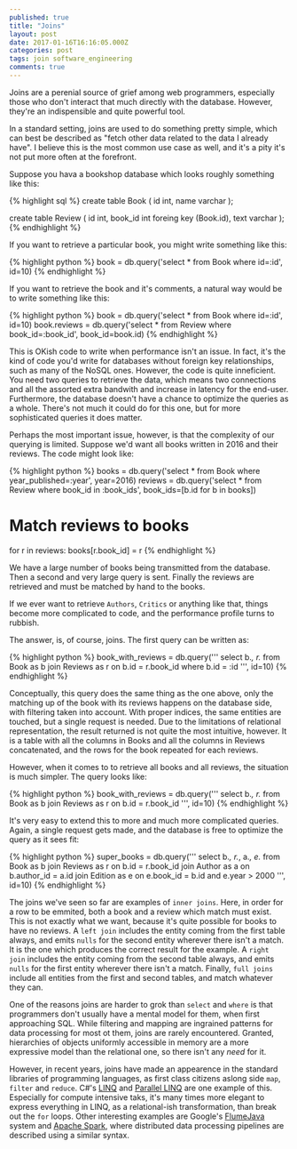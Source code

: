 ```yaml
---
published: true
title: "Joins"
layout: post
date: 2017-01-16T16:16:05.000Z
categories: post
tags: join software_engineering
comments: true
---
```

Joins are a perenial source of grief among web programmers, especially those who don't interact that much directly with the database. However, they're an indispensible and quite powerful tool.

In a standard setting, joins are used to do something pretty simple, which can best be described as "fetch other data related to the data I already have". I believe this is the most common use case as well, and it's a pity it's not put more often at the forefront.

Suppose you hava a bookshop database which looks roughly something like this:

{% highlight sql %}
create table Book (
  id int,
  name varchar
);

create table Review (
  id int,
  book_id int foreing key (Book.id),
  text varchar
);
{% endhighlight %}

If you want to retrieve a particular book, you might write something like this:

{% highlight python %}
book = db.query('select * from Book where id=:id', id=10)
{% endhighlight %}

If you want to retrieve the book and it's comments, a natural way would be to write something like this:

{% highlight python %}
book = db.query('select * from Book where id=:id', id=10)
book.reviews = db.query('select * from Review where book_id=:book_id', book_id=book.id)
{% endhighlight %}

This is OKish code to write when performance isn't an issue. In fact, it's the kind of code you'd write for databases without foreign key relationships, such as many of the NoSQL ones. However, the code is quite inneficient. You need two queries to retrieve the data, which means two connections and all the assorted extra bandwith and increase in latency for the end-user. Furthermore, the database doesn't have a chance to optimize the queries as a whole. There's not much it could do for this one, but for more sophisticated queries it does matter.

Perhaps the most important issue, however, is that the complexity of our querying is limited. Suppose we'd want all books written in 2016 and their reviews. The code might look like: 

{% highlight python %}
books = db.query('select * from Book where year_published=:year', year=2016)
reviews = db.query('select * from Review where book_id in :book_ids', book_ids=[b.id for b in books])
# Match reviews to books
for r in reviews:
  books[r.book_id] = r
{% endhighlight %}

We have a large number of books being transmitted from the database. Then a second and very large query is sent. Finally the reviews are retrieved and must be matched by hand to the books.

If we ever want to retrieve `Authors`, `Critics` or anything like that, things become more complicated to code, and the performance profile turns to rubbish.

The answer, is, of course, joins. The first query can be written as:

{% highlight python %}
book_with_reviews = db.query('''
    select b.*, r.*
    from Book as b
    join Reviews as r
    on b.id = r.book_id
    where b.id = :id
    ''', id=10)
{% endhighlight %}

Conceptually, this query does the same thing as the one above, only the matching up of the book with its reviews happens on the database side, with filtering taken into account. With proper indices, the same entities are touched, but a single request is needed. Due to the limitations of relational representation, the result returned is not quite the most intuitive, however. It is a table with all the columns in Books and all the columns in Reviews concatenated, and the rows for the book repeated for each reviews.

However, when it comes to to retrieve all books and all reviews, the situation is much simpler. The query looks like:

{% highlight python %}
book_with_reviews = db.query('''
    select b.*, r.*
    from Book as b
    join Reviews as r
    on b.id = r.book_id
    ''', id=10)
{% endhighlight %}

It's very easy to extend this to more and much more complicated queries. Again, a single request gets made, and the database is free to optimize the query as it sees fit:

{% highlight python %}
super_books = db.query('''
    select b.*, r.*, a.*, e.*
    from Book as b
    join Reviews as r
    on b.id = r.book_id
    join Author as a
    on b.author_id = a.id
    join Edition as e
    on e.book_id = b.id
    and e.year > 2000
    ''', id=10)
{% endhighlight %}

The joins we've seen so far are examples of `inner joins`. Here, in order for a row to be emmited, both a book and a review which match must exist. This is not exactly what we want, because it's quite possible for books to have no reviews. A `left join` includes the entity coming from the first table always, and emits `nulls` for the second entity wherever there isn't a match. It is the one which produces the correct result for the example. A `right join` includes the entity coming from the second table always, and emits `nulls` for the first entity wherever there isn't a match. Finally, `full joins` include all entities from the first and second tables, and match whatever they can.

One of the reasons joins are harder to grok than `select` and `where` is that programmers don't usually have a mental model for them, when first approaching SQL. While filtering and mapping are ingrained patterns for data processing for most ot them, joins are rarely encountered. Granted, hierarchies of objects uniformly accessible in memory are a more expressive model than the relational one, so there isn't any _need_ for it.

However, in recent years, joins have made an appearence in the standard libraries of programming languages, as first class citizens aslong side `map`, `filter` and `reduce`. C#'s [LINQ](https://msdn.microsoft.com/en-us/library/bb308959.aspx) and [Parallel LINQ](https://msdn.microsoft.com/en-us/library/dd460688(v=vs.110).aspx) are one example of this. Especially for compute intensive taks, it's many times more elegant to express everything in LINQ, as a relational-ish transformation, than break out the `for` loops. Other interesting examples are Google's [FlumeJava](https://research.google.com/pubs/pub35650.html) system and [Apache Spark](http://spark.apache.org/), where distributed data processing pipelines are described using a similar syntax.